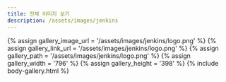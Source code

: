 ```yaml
---
title: 전체 이미지 보기
description: /assets/images/jenkins
---
```




{% assign gallery_image_url = '/assets/images/jenkins/logo.png' %}
{% assign gallery_link_url = '/assets/images/jenkins/logo.png' %}
{% assign gallery_path = '/assets/images/jenkins/logo.png' %}
{% assign gallery_width = '796'  %}
{% assign gallery_height = '398'  %}
{% include body-gallery.html %}
